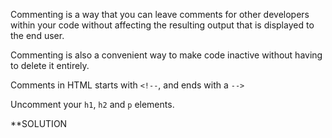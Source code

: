 Commenting is a way that you can leave comments for other developers within your code without affecting the resulting output that is displayed to the end user.

Commenting is also a convenient way to make code inactive without having to delete it entirely.

Comments in HTML starts with `<!--`, and ends with a `-->`


Uncomment your `h1`, `h2` and `p` elements.

**SOLUTION

